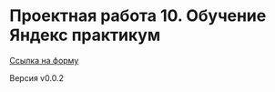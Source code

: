 # Проектная работа 10. Обучение Яндекс практикум

[Ссылка на форму](https://qwelp.github.io/sprint-10-homework.github.io/)

Версия v0.0.2